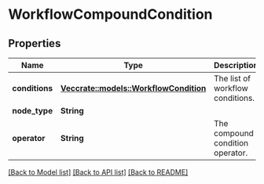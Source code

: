 # WorkflowCompoundCondition

## Properties

Name | Type | Description | Notes
------------ | ------------- | ------------- | -------------
**conditions** | [**Vec<crate::models::WorkflowCondition>**](WorkflowCondition.md) | The list of workflow conditions. | 
**node_type** | **String** |  | 
**operator** | **String** | The compound condition operator. | 

[[Back to Model list]](../README.md#documentation-for-models) [[Back to API list]](../README.md#documentation-for-api-endpoints) [[Back to README]](../README.md)


